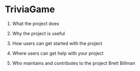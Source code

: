 # TriviaGame


1) What the project does

2) Why the project is useful

3) How users can get started with the project

4) Where users can get help with your project

5) Who maintains and contributes to the project
    Brett Billman
